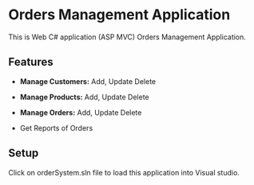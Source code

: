 # Orders Management Application

This is Web C# application (ASP MVC) Orders Management Application.

## Features

*  **Manage Customers:** Add, Update Delete

*  **Manage Products:** Add, Update Delete

*  **Manage Orders:** Add, Update Delete

*  Get Reports of Orders

## Setup

Click on orderSystem.sln file to load this application into Visual studio.
